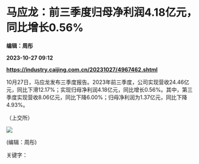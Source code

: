 # 马应龙：前三季度归母净利润4.18亿元，同比增长0.56%
**编辑：周彤**

**2023-10-27 09:12**

**https://industry.caijing.com.cn/20231027/4967462.shtml**

10月27日，马应龙发布三季度报告。2023年前三季度，公司实现营收24.46亿元，同比下滑12.17%；实现归母净利润4.18亿元，同比增长0.56%。其中，第三季度实现营收8.06亿元，同比下降6.00%；归母净利润为1.37亿元，同比下降4.93%。

（上交所）

![](https://tx1.cdn.caijing.com.cn/2014-03-27/114048455.jpg)

(编辑：周彤)

关键字：